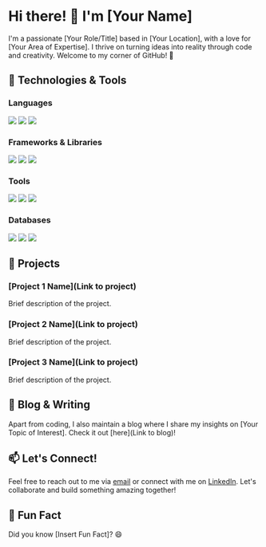 # Hi there! 👋 I'm [Your Name]

I'm a passionate [Your Role/Title] based in [Your Location], with a love for [Your Area of Expertise]. I thrive on turning ideas into reality through code and creativity. Welcome to my corner of GitHub! 🚀

## 🔧 Technologies & Tools

### Languages
[![](https://img.shields.io/badge/-Python-3776AB?style=flat&logo=python&logoColor=white)]()
[![](https://img.shields.io/badge/-JavaScript-F7DF1E?style=flat&logo=javascript&logoColor=black)]()
[![](https://img.shields.io/badge/-Java-007396?style=flat&logo=java&logoColor=white)]()

### Frameworks & Libraries
[![](https://img.shields.io/badge/-React-61DAFB?style=flat&logo=react&logoColor=white)]()
[![](https://img.shields.io/badge/-Node.js-339933?style=flat&logo=node.js&logoColor=white)]()
[![](https://img.shields.io/badge/-Django-092E20?style=flat&logo=django&logoColor=white)]()

### Tools
[![](https://img.shields.io/badge/-Git-F05032?style=flat&logo=git&logoColor=white)]()
[![](https://img.shields.io/badge/-VSCode-007ACC?style=flat&logo=visual-studio-code&logoColor=white)]()
[![](https://img.shields.io/badge/-Docker-2496ED?style=flat&logo=docker&logoColor=white)]()

### Databases
[![](https://img.shields.io/badge/-MySQL-4479A1?style=flat&logo=mysql&logoColor=white)]()
[![](https://img.shields.io/badge/-MongoDB-47A248?style=flat&logo=mongodb&logoColor=white)]()
[![](https://img.shields.io/badge/-SQLite-003B57?style=flat&logo=sqlite&logoColor=white)]()

## 🚀 Projects

### [Project 1 Name](Link to project)
Brief description of the project.

### [Project 2 Name](Link to project)
Brief description of the project.

### [Project 3 Name](Link to project)
Brief description of the project.

## 📝 Blog & Writing

Apart from coding, I also maintain a blog where I share my insights on [Your Topic of Interest]. Check it out [here](Link to blog)!

## 📫 Let's Connect!

Feel free to reach out to me via [email](mailto:youremail@example.com) or connect with me on [LinkedIn](https://www.linkedin.com/in/yourlinkedinprofile). Let's collaborate and build something amazing together!

## 🌟 Fun Fact

Did you know [Insert Fun Fact]? 😄
